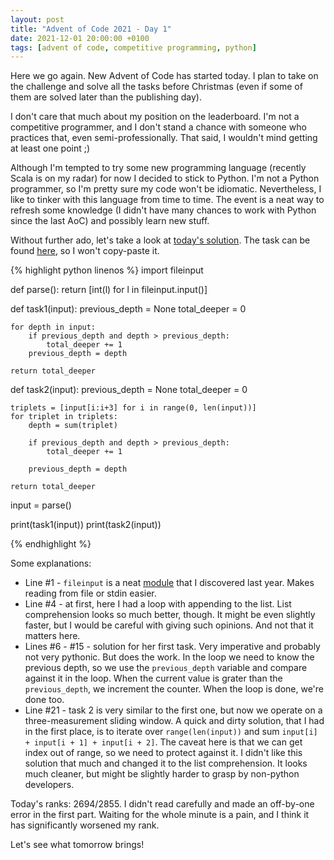 ```yaml
---
layout: post
title: "Advent of Code 2021 - Day 1"
date: 2021-12-01 20:00:00 +0100
tags: [advent of code, competitive programming, python]
---
```


Here we go again. New Advent of Code has started today. I plan to take on the challenge and solve all the tasks before Christmas (even if some of them are solved later than the publishing day).

I don't care that much about my position on the leaderboard. I'm not a competitive programmer, and I don't stand a chance with someone who practices that, even semi-professionally. That said, I wouldn't mind getting at least one point ;)

Although I'm tempted to try some new programming language (recently Scala is on my radar) for now I decided to stick to Python. I'm not a Python programmer, so I'm pretty sure my code won't be idiomatic. Nevertheless, I like to tinker with this language from time to time. The event is a neat way to refresh some knowledge (I didn't have many chances to work with Python since the last AoC) and possibly learn new stuff.

Without further ado, let's take a look at [today's solution](https://github.com/a-mroz/adventofcode2021/blob/master/day1.py). The task can be found [here](https://adventofcode.com/2021/day/1), so I won't copy-paste it.

{% highlight python linenos %}
import fileinput

def parse():
return [int(l) for l in fileinput.input()]

def task1(input):
    previous_depth = None
    total_deeper = 0

    for depth in input:
        if previous_depth and depth > previous_depth:
            total_deeper += 1
        previous_depth = depth

    return total_deeper

def task2(input):
    previous_depth = None
    total_deeper = 0

    triplets = [input[i:i+3] for i in range(0, len(input))]
    for triplet in triplets:
        depth = sum(triplet)

        if previous_depth and depth > previous_depth:
            total_deeper += 1

        previous_depth = depth

    return total_deeper

input = parse()

print(task1(input))
print(task2(input))

{% endhighlight %}

Some explanations:

- Line #1 - `fileinput` is a neat [module](https://docs.python.org/3/library/fileinput.html) that I discovered last year. Makes reading from file or stdin easier.
- Line #4 - at first, here I had a loop with appending to the list. List comprehension looks so much better, though. It might be even slightly faster, but I would be careful with giving such opinions. And not that it matters here.
- Lines #6 - #15 - solution for her first task. Very imperative and probably not very pythonic. But does the work. In the loop we need to know the previous depth, so we use the `previous_depth` variable and compare against it in the loop. When the current value is grater than the `previous_depth`, we increment the counter. When the loop is done, we're done too.
- Line #21 - task 2 is very similar to the first one, but now we operate on a three-measurement sliding window. A quick and dirty solution, that I had in the first place, is to iterate over `range(len(input))` and sum `input[i] + input[i + 1] + input[i + 2]`. The caveat here is that we can get index out of range, so we need to protect against it. I didn't like this solution that much and changed it to the list comprehension. It looks much cleaner, but might be slightly harder to grasp by non-python developers.

Today's ranks: 2694/2855. I didn't read carefully and made an off-by-one error in the first part. Waiting for the whole minute is a pain, and I think it has significantly worsened my rank.

Let's see what tomorrow brings!
